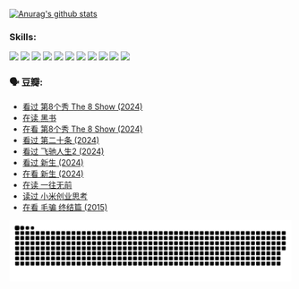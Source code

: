 
[![Anurag's github stats](https://github-readme-stats.vercel.app/api?username=w940853815)](https://github.com/anuraghazra/github-readme-stats)

### Skills:

<code><img height="32" src="https://cdn.jsdelivr.net/npm/simple-icons@v5/icons/python.svg"></code>
<code><img height="32" src="https://cdn.jsdelivr.net/npm/simple-icons@v5/icons/javascript.svg"></code>
<code><img height="32" src="https://cdn.jsdelivr.net/npm/simple-icons@v5/icons/django.svg"></code>
<code><img height="32" src="https://cdn.jsdelivr.net/npm/simple-icons@v5/icons/flask.svg"></code>
<code><img height="32" src="https://cdn.jsdelivr.net/npm/simple-icons@v5/icons/vuetify.svg"></code>
<code><img height="32" src="https://cdn.jsdelivr.net/npm/simple-icons@v5/icons/git.svg"></code>
<code><img height="32" src="https://cdn.jsdelivr.net/npm/simple-icons@v5/icons/docker.svg"></code>
<code><img height="32" src="https://cdn.jsdelivr.net/npm/simple-icons@v5/icons/postgresql.svg"></code>
<code><img height="32" src="https://cdn.jsdelivr.net/npm/simple-icons@v5/icons/elasticsearch.svg"></code>
<code><img height="32" src="https://cdn.jsdelivr.net/npm/simple-icons@v5/icons/macos.svg"></code>
<code><img height="32" src="https://cdn.jsdelivr.net/npm/simple-icons@v5/icons/linux.svg"></code>

### 🗣 豆瓣:

<!-- DOUBAN-ACTIVITIES:START -->
- [看过 第8个秀 The 8 Show‎ (2024)](https://www.douban.com/people/136069238/status/4622960077/?_i=17272786)
- [在读 黑书](https://www.douban.com/people/136069238/status/4621189759/?_i=17272787)
- [在看 第8个秀 The 8 Show‎ (2024)](https://www.douban.com/people/136069238/status/4619801154/?_i=17272787)
- [看过 第二十条‎ (2024)](https://www.douban.com/people/136069238/status/4618624208/?_i=17272787)
- [看过 飞驰人生2‎ (2024)](https://www.douban.com/people/136069238/status/4616048805/?_i=17272787)
- [看过 新生‎ (2024)](https://www.douban.com/people/136069238/status/4612373431/?_i=17272787)
- [在看 新生‎ (2024)](https://www.douban.com/people/136069238/status/4607441062/?_i=17272787)
- [在读 一往无前](https://www.douban.com/people/136069238/status/4590507310/?_i=17272787)
- [读过 小米创业思考](https://www.douban.com/people/136069238/status/4590506983/?_i=17272787)
- [在看 毛骗 终结篇‎ (2015)](https://www.douban.com/people/136069238/status/4581971924/?_i=17272787)
<!-- DOUBAN-ACTIVITIES:END -->


![Snake animation](https://raw.githubusercontent.com/w940853815/w940853815/output/github-contribution-grid-snake.svg)

<!--
**w940853815/w940853815** is a ✨ _special_ ✨ repository because its `README.md` (this file) appears on your GitHub profile.

Here are some ideas to get you started:

- 🔭 I’m currently working on ...
- 🌱 I’m currently learning ...
- 👯 I’m looking to collaborate on ...
- 🤔 I’m looking for help with ...
- 💬 Ask me about ...
- 📫 How to reach me: ...
- 😄 Pronouns: ...
- ⚡ Fun fact: ...
-->
